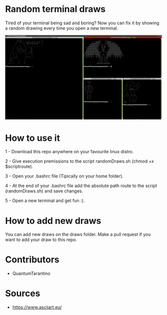 # Random terminal draws


Tired of your terminal being sad and boring? Now you can fix it by showing a random drawing every time you open a new terminal.

![alt text](https://github.com/QuantumTarantino/random-terminal-draws/blob/master/images/RTD_example.png)

# How to use it

1 - Download this repo anywhere on your favourite linux distro.

2 - Give execution premissions to the script randomDraws.sh (chmod +x $scriptroute).

3 - Open your .bashrc file (Tipically on your home folder).

4 - At the end of your .bashrc file add the absolute path route to the script (randomDraws.sh) and save changes.

5 - Open a new terminal and get fun :).

# How to add new draws

You can add new draws on the draws folder. Make a pull request if you want to add your draw to this repo.


# Contributors

- QuantumTarantino
                                                                                       
                                                                                       
# Sources

- https://www.asciiart.eu/

